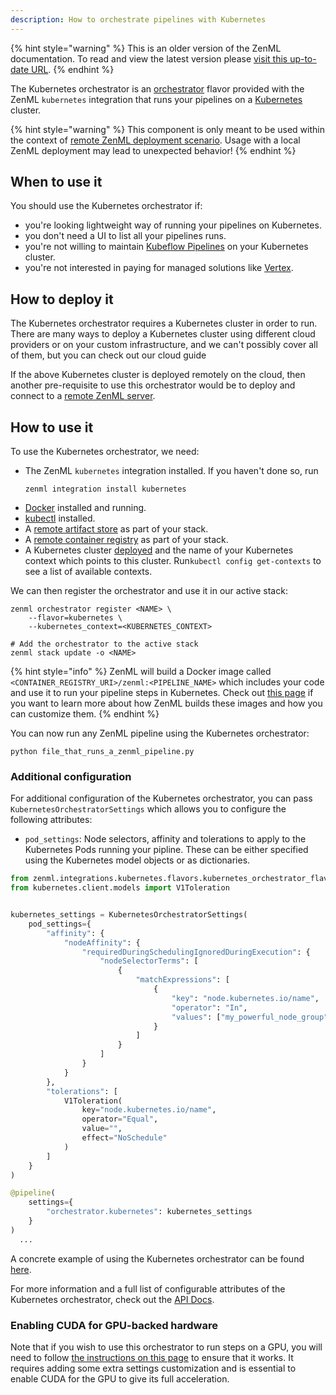 ```yaml
---
description: How to orchestrate pipelines with Kubernetes
---
```


{% hint style="warning" %}
This is an older version of the ZenML documentation. To read and view the latest version please [visit this up-to-date URL](https://docs.zenml.io).
{% endhint %}


The Kubernetes orchestrator is an [orchestrator](./orchestrators.md) flavor 
provided with the ZenML `kubernetes` integration that runs your pipelines on a 
[Kubernetes](https://kubernetes.io/) cluster.

{% hint style="warning" %}
This component is only meant to be used within the context of [remote ZenML deployment scenario](../../getting-started/deploying-zenml/deploying-zenml.md). Usage with a local ZenML deployment may lead to unexpected behavior!
{% endhint %}

## When to use it

You should use the Kubernetes orchestrator if:
* you're looking lightweight way of running your pipelines on Kubernetes.
* you don't need a UI to list all your pipelines runs.
* you're not willing to maintain [Kubeflow Pipelines](./kubeflow.md)
on your Kubernetes cluster.
* you're not interested in paying for managed solutions like [Vertex](./gcloud-vertexai.md).

## How to deploy it

The Kubernetes orchestrator requires a Kubernetes cluster in order to run.
There are many ways to deploy a Kubernetes cluster using different cloud providers
or on your custom infrastructure, and we can't possibly cover all of them, 
but you can check out our cloud guide 

If the above Kubernetes cluster is deployed remotely on the cloud, then another pre-requisite to use this orchestrator would be to deploy and connect to a [remote ZenML server](../../getting-started/deploying-zenml/deploying-zenml.md).

## How to use it

To use the Kubernetes orchestrator, we need:
* The ZenML `kubernetes` integration installed. If you haven't done so, run 
    ```shell
    zenml integration install kubernetes
    ```
* [Docker](https://www.docker.com) installed and running.
* [kubectl](https://kubernetes.io/docs/tasks/tools/#kubectl) installed.
* A [remote artifact store](../artifact-stores/artifact-stores.md) as part of 
your stack.
* A [remote container registry](../container-registries/container-registries.md) 
as part of your stack.
* A Kubernetes cluster [deployed](#how-to-deploy-it) and the name of your 
Kubernetes context which points to this cluster. Run`kubectl config get-contexts` 
to see a list of available contexts.

We can then register the orchestrator and use it in our active stack:
```shell
zenml orchestrator register <NAME> \
    --flavor=kubernetes \
    --kubernetes_context=<KUBERNETES_CONTEXT>

# Add the orchestrator to the active stack
zenml stack update -o <NAME>
```

{% hint style="info" %}
ZenML will build a Docker image called `<CONTAINER_REGISTRY_URI>/zenml:<PIPELINE_NAME>`
which includes your code and use it to run your pipeline steps in Kubernetes. 
Check out [this page](../../advanced-guide/pipelines/containerization.md)
if you want to learn more about how ZenML builds these images and
how you can customize them.
{% endhint %}

You can now run any ZenML pipeline using the Kubernetes orchestrator:
```shell
python file_that_runs_a_zenml_pipeline.py
```

### Additional configuration

For additional configuration of the Kubernetes orchestrator, you can pass
`KubernetesOrchestratorSettings` which allows you to configure the following attributes:

* `pod_settings`: Node selectors, affinity and tolerations to apply to the Kubernetes Pods running
your pipline. These can be either specified using the Kubernetes model objects or as dictionaries.

```python
from zenml.integrations.kubernetes.flavors.kubernetes_orchestrator_flavor import KubernetesOrchestratorSettings
from kubernetes.client.models import V1Toleration


kubernetes_settings = KubernetesOrchestratorSettings(
    pod_settings={
        "affinity": {
            "nodeAffinity": {
                "requiredDuringSchedulingIgnoredDuringExecution": {
                    "nodeSelectorTerms": [
                        {
                            "matchExpressions": [
                                {
                                    "key": "node.kubernetes.io/name",
                                    "operator": "In",
                                    "values": ["my_powerful_node_group"],
                                }
                            ]
                        }
                    ]
                }
            }
        },
        "tolerations": [
            V1Toleration(
                key="node.kubernetes.io/name",
                operator="Equal",
                value="",
                effect="NoSchedule"
            )
        ]
    }
)

@pipeline(
    settings={
        "orchestrator.kubernetes": kubernetes_settings
    }
)
  ...
```

A concrete example of using the Kubernetes orchestrator can be found 
[here](https://github.com/zenml-io/zenml/tree/main/examples/kubernetes_orchestration).

For more information and a full list of configurable attributes of the 
Kubernetes orchestrator, check out the [API Docs](https://apidocs.zenml.io/latest/api_docs/integration_code_docs/integrations-kubernetes/#zenml.integrations.kubernetes.orchestrators.kubernetes_orchestrator.KubernetesOrchestrator).

### Enabling CUDA for GPU-backed hardware

Note that if you wish to use this orchestrator to run steps on a GPU, you will
need to follow [the instructions on this page](../../advanced-guide/pipelines/gpu-hardware.md) to ensure that it works. It
requires adding some extra settings customization and is essential to enable
CUDA for the GPU to give its full acceleration.
